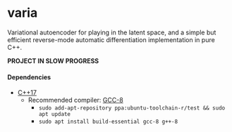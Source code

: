 # varia
Variational autoencoder for playing in the latent space, and a simple but efficient reverse-mode automatic differentiation implementation in pure C++.

**PROJECT IN SLOW PROGRESS**

#### Dependencies
- [C++17](https://en.wikipedia.org/wiki/C%2B%2B17)
  - Recommended compiler: [GCC-8](https://gcc.gnu.org/)
    - `sudo add-apt-repository ppa:ubuntu-toolchain-r/test && sudo apt update`
    - `sudo apt install build-essential gcc-8 g++-8`
  <!-- - Recommended build-system: [CMake](https://cmake.org/) `sudo apt install cmake` -->
  <!-- - [Eigen 3](https://github.com/eigenteam/eigen-git-mirror) `sudo apt install libeigen3-dev` -->
  <!-- - [yaml-cpp](https://github.com/jbeder/yaml-cpp) `sudo apt install libyaml-cpp-dev` -->
<!-- - [Doxygen](http://www.stack.nl/~dimitri/doxygen/) `sudo apt install doxygen` -->
